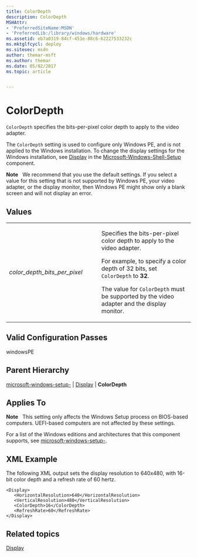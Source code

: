 ```yaml
---
title: ColorDepth
description: ColorDepth
MSHAttr:
- 'PreferredSiteName:MSDN'
- 'PreferredLib:/library/windows/hardware'
ms.assetid: eb7a0319-84cf-451e-88c6-62227533232c
ms.mktglfcycl: deploy
ms.sitesec: msdn
author: themar-msft
ms.author: themar
ms.date: 05/02/2017
ms.topic: article


---
```


# ColorDepth


`ColorDepth` specifies the bits-per-pixel color depth to apply to the video adapter.

The `ColorDepth` setting is used to configure only Windows PE, and is not applied to the Windows installation. To change the display settings for the Windows installation, see [Display](microsoft-windows-shell-setup-display.md) in the [Microsoft-Windows-Shell-Setup](microsoft-windows-shell-setup.md) component.

**Note**  
We recommend that you use the default settings. If you select a value for this setting that is not supported by Windows PE, your video adapter, or the display monitor, then Windows PE might show only a blank screen and will not display an error.

 

## Values


<table>
<colgroup>
<col width="50%" />
<col width="50%" />
</colgroup>
<tbody>
<tr class="odd">
<td><p><em>color_depth_bits_per_pixel</em></p></td>
<td><p>Specifies the bits-per-pixel color depth to apply to the video adapter.</p>
<p>For example, to specify a color depth of 32 bits, set <code>ColorDepth</code> to <strong>32</strong>.</p>
<p>The value for <code>ColorDepth</code> must be supported by the video adapter and the display monitor.</p></td>
</tr>
</tbody>
</table>

 

## Valid Configuration Passes


windowsPE

## Parent Hierarchy


[microsoft-windows-setup-](microsoft-windows-setup.md) | [Display](microsoft-windows-setup-display.md) | **ColorDepth**

## Applies To


**Note**  
This setting only affects the Windows Setup process on BIOS-based computers. UEFI-based computers are not affected by these settings.

 

For a list of the Windows editions and architectures that this component supports, see [microsoft-windows-setup-](microsoft-windows-setup.md).

## XML Example


The following XML output sets the display resolution to 640x480, with 16-bit color depth and a refresh rate of 60 hertz.

```
<Display>
   <HorizontalResolution>640</HorizontalResolution>
   <VerticalResolution>480</VerticalResolution>
   <ColorDepth>16</ColorDepth>
   <RefreshRate>60</RefreshRate>
</Display>
```

## Related topics


[Display](microsoft-windows-setup-display.md)

 

 







